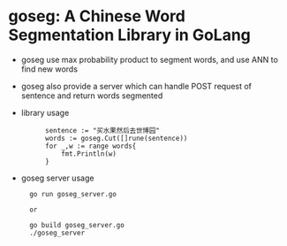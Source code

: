 goseg: A Chinese Word Segmentation Library in GoLang
==================================================

* goseg use max probability product to segment words, and use ANN to find new words

* goseg also provide a server which can handle POST request of sentence and return words segmented

* library usage


			sentence := "买水果然后去世博园"
			words := goseg.Cut([]rune(sentence))
    		for _,w := range words{
    			fmt.Println(w)
    		}

* goseg server usage

		go run goseg_server.go

		or 

		go build goseg_server.go
		./goseg_server


